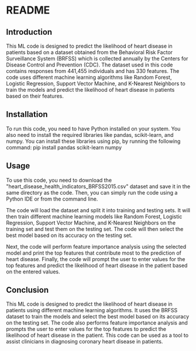 # README
## Introduction
This ML code is designed to predict the likelihood of heart disease in patients based on a dataset obtained from the Behavioral Risk Factor Surveillance System (BRFSS) which is collected annually by the Centers for Disease Control and Prevention (CDC). The dataset used in this code contains responses from 441,455 individuals and has 330 features. The code uses different machine learning algorithms like Random Forest, Logistic Regression, Support Vector Machine, and K-Nearest Neighbors to train the models and predict the likelihood of heart disease in patients based on their features.

## Installation
To run this code, you need to have Python installed on your system. You also need to install the required libraries like pandas, scikit-learn, and numpy. You can install these libraries using pip, by running the following command:
pip install pandas scikit-learn numpy

## Usage
To use this code, you need to download the "heart_disease_health_indicators_BRFSS2015.csv" dataset and save it in the same directory as the code. Then, you can simply run the code using a Python IDE or from the command line.

The code will load the dataset and split it into training and testing sets. It will then train different machine learning models like Random Forest, Logistic Regression, Support Vector Machine, and K-Nearest Neighbors on the training set and test them on the testing set. The code will then select the best model based on its accuracy on the testing set.

Next, the code will perform feature importance analysis using the selected model and print the top features that contribute most to the prediction of heart disease. Finally, the code will prompt the user to enter values for the top features and predict the likelihood of heart disease in the patient based on the entered values.

## Conclusion
This ML code is designed to predict the likelihood of heart disease in patients using different machine learning algorithms. It uses the BRFSS dataset to train the models and select the best model based on its accuracy on the testing set. The code also performs feature importance analysis and prompts the user to enter values for the top features to predict the likelihood of heart disease in the patient. This code can be used as a tool to assist clinicians in diagnosing coronary heart disease in patients.